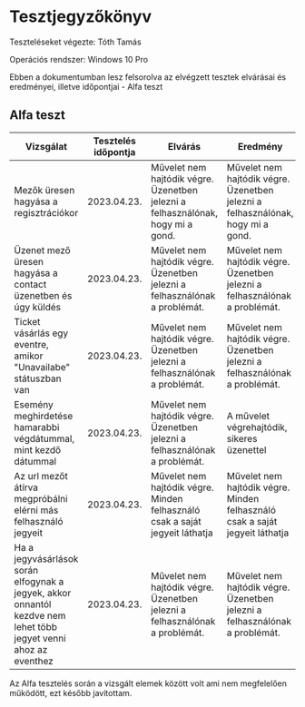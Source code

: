 # Tesztjegyzőkönyv

Teszteléseket végezte: Tóth Tamás

Operációs rendszer: Windows 10 Pro

Ebben a dokumentumban lesz felsorolva az elvégzett tesztek elvárásai és eredményei, illetve időpontjai - Alfa teszt

## Alfa teszt

| Vizsgálat | Tesztelés időpontja | Elvárás | Eredmény | Hibák |
|-----------|----------------------------------|---------------------------------------------------------------------------------|--------------------------------------------------------------------------------|---------------------------|
| Mezők üresen hagyása a regisztrációkor |2023.04.23. | Művelet nem hajtódik végre. Üzenetben jelezni a felhasználónak, hogy mi a gond. | Művelet nem hajtódik végre. Üzenetben jelezni a felhasználónak, hogy mi a gond. |  Nem találtam problémát. |
| Üzenet mező üresen hagyása a contact üzenetben és úgy küldés | 2023.04.23. | Művelet nem hajtódik végre. Üzenetben jelezni a felhasználónak a problémát. | Művelet nem hajtódik végre. Üzenetben jelezni a felhasználónak a problémát. | Nem találtam problémát. |
| Ticket vásárlás egy eventre, amikor "Unavailabe" státuszban van | 2023.04.23. | Művelet nem hajtódik végre. Üzenetben jelezni a felhasználónak a problémát. | Művelet nem hajtódik végre. Üzenetben jelezni a felhasználónak a problémát. | Nem találtam problémát. |
| Esemény meghirdetése hamarabbi végdátummal, mint kezdő dátummal | 2023.04.23. | Művelet nem hajtódik végre. Üzenetben jelezni a felhasználónak a problémát. | A művelet végrehajtódik, sikeres üzenettel | Orvosoltam a problémát |
| Az url mezőt átírva megpróbálni elérni más felhasználó jegyeit | 2023.04.23. | Művelet nem hajtódik végre. Minden felhasználó csak a saját jegyeit láthatja | Művelet nem hajtódik végre. Minden felhasználó csak a saját jegyeit láthatja  |  Nem találtam problémát. |
| Ha a jegyvásárlások során elfogynak a jegyek, akkor onnantól kezdve nem lehet több jegyet venni ahoz az eventhez | 2023.04.23. |Művelet nem hajtódik végre. Üzenetben jelezni a felhasználónak a problémát. | Művelet nem hajtódik végre. Üzenetben jelezni a felhasználónak a problémát.  |  Nem találtam problémát. |

Az Alfa tesztelés során a vizsgált elemek között volt ami nem megfelelően működött, ezt később javítottam.

